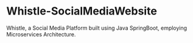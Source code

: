# Whistle-SocialMediaWebsite

Whistle, a Social Media Platform built using Java SpringBoot, employing Microservices Architecture.
